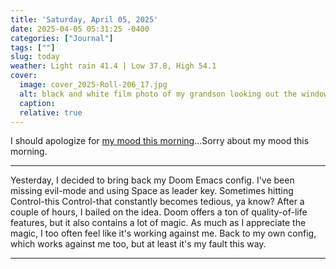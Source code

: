 ```yaml
---
title: 'Saturday, April 05, 2025'
date: 2025-04-05 05:31:25 -0400
categories: ["Journal"]
tags: [""]
slug: today
weather: Light rain 41.4 | Low 37.8, High 54.1
cover: 
  image: cover_2025-Roll-206_17.jpg
  alt: black and white film photo of my grandson looking out the window.
  caption: 
  relative: true
---
```


I should apologize for [my mood this morning](/posts/2025/04/i-dont-care-what-you-think/)...Sorry about my mood this morning.

----

Yesterday, I decided to bring back my Doom Emacs config. I've been missing evil-mode and using Space as leader key. Sometimes hitting Control-this Control-that constantly becomes tedious, ya know? After a couple of hours, I bailed on the idea. Doom offers a ton of quality-of-life features, but it also contains a lot of magic. As much as I appreciate the magic, I too often feel like it's working against me. Back to my own config, which works against me too, but at least it's my fault this way.

----


